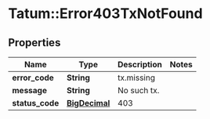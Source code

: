 # Tatum::Error403TxNotFound

## Properties
Name | Type | Description | Notes
------------ | ------------- | ------------- | -------------
**error_code** | **String** | tx.missing | 
**message** | **String** | No such tx. | 
**status_code** | [**BigDecimal**](BigDecimal.md) | 403 | 

